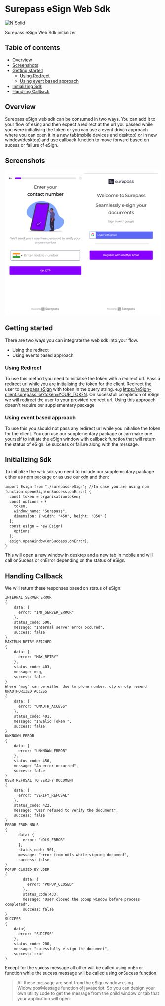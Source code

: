 # Surepass eSign Web Sdk 

[![N|Solid](https://surepass.io/wp-content/uploads/2019/09/2-layers@2x.png)](https://surepass.io/)

Surepass eSign Web Sdk initializer
## Table of contents
* [Overview](#overview)
* [Screenshots](#screenshots)
* [Getting started](#getting-started)
    * [Using Redirect ](#using-redirect)
    *  [Using event based approach](#using-event)
* [Initializing Sdk](#initialising-sdk)
* [Handling Callback](#handling-callback)

## Overview
Surepass eSign web sdk can be consumed in two ways. You can add it to your flow of esing and then expect a redirect at the url you passed while you were initialising the token or you can use a event driven approach where you can open it in a new tab(mobile devices and desktop) or in new window(desktop) and use callback function to move forward based on sucess or failure of eSign. 

## Screenshots
![surepass esign.png](https://github.com/surepassio/aadhaar-eSign-web-sdk/blob/master/surepass%20esign.png)
## Getting started
There are two ways you can integrate the web sdk into your flow.
- Using the redirect
- Using events based approach

### Using Redirect
To use this method you need to initialise the token with a redirect url. Pass a redirect url while you are initialising the token for the client. Redirect the user to [surepass eSign](https://eSign-client.surepass.io/) with token in the query string. e.g https://eSign-client.surepass.io/?token=YOUR_TOKEN. On sucessfull completion of eSign we will redirect the user to your provided redirect url. Using this approach doesn't require our supplementary package


### Using event based approach
To use this you should not pass any redirect url while you initialise the token for the client. You can use our supplementary package or can make one yourself to initiate the eSign window with callback function that will return the status of eSign. i.e success or failure along with the message.

## Initializing Sdk
To initialize the web sdk you need to include our supplementary package either as [npm package]() or as use our [cdn](https://) and then:
```
import Esign from "./surepass-eSign"; //In case you are using npm
function openeSign(onSuccess,onError) {
  const token = organisationtoken;
  const options = {
    token,
    window_name: "Surepass",
    dimension: { width: "450", height: "850" }
  };
  const esign = new Esign(
    options
  );
  esign.openWindow(onSuccess,onError);
}
```
This will open a new window in desktop and a new tab in mobile and will call onSucess or onError depending on the status of eSign.
## Handling Callback
We will return these responses based on status of eSign:
```
INTERNAL SERVER ERROR
{
    data: {
      error: "INT_SERVER_ERROR"
    },
    status_code: 500,
    message: "Internal server error occured",
    success: false
}
MAXIMUM RETRY REACHED
{
    data: {
      error: "MAX_RETRY"
    },
    status_code: 403,
    message: msg, 
    success: false
}
Where "msg" can be either due to phone number, otp or otp resend
UNAUTHORIZED ACCESS
{
    data: {
      error: "UNAUTH_ACCESS"
    },
    status_code: 401,
    message: "Invalid Token ",
    success: false
}
UNKNOWN ERROR
{
    data: {
      error: "UNKNOWN_ERROR"
    },
    status_code: 450,
    message: "An error occurred",
    success: false
}
USER REFUSAL TO VERIFY DOCUMENT
{
    data: {
      error: "VERIFY_REFUSAL"
    },
    status_code: 422,
    message: "User refused to verify the document",
    success: false
}
ERROR FROM NDLS
{
      data: {
        error: "NDLS_ERROR"
      },
      status_code: 501,
      message: "error from ndls while signing document",
      success: false
}
POPUP CLOSED BY USER
{
        data: {
          error: "POPUP_CLOSED"
        },
        status_code:433,
        message: "User closed the popup window before process completed",
        success: false
}
SUCCESS
{
    data{
      error: "SUCCESS"
    },
    status_code: 200,
    message: "sucessfully e-sign the document",
    success: true
}
```
Except for the sucess message all other will be called using onError function while the sucess message will be called using onSucess function.
>All these message are sent from the eSign window using Widow.postMessage function of javascript. So you can design your own utility code to get the message from the child window or tab that your application will open.
